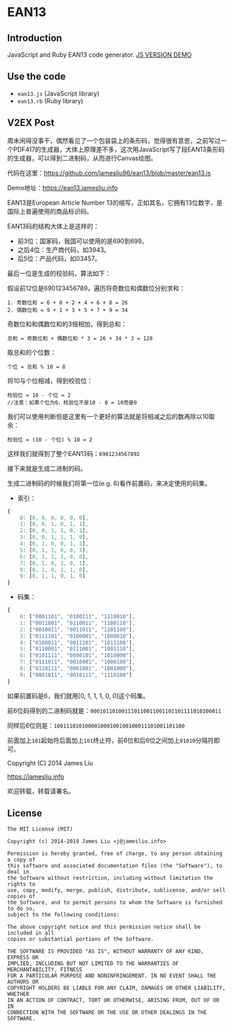 EAN13
======

Introduction
------

JavaScript and Ruby EAN13 code generator. [JS VERSION DEMO](https://ean13.jamesliu.info/)

Use the code
------

- `ean13.js` (JavaScript library)
- `ean13.rb` (Ruby library)

V2EX Post
------

周末闲得没事干，偶然看见了一个包装袋上的条形码，觉得很有意思，之前写过一个PDF417的生成器，大体上原理差不多，这次用JavaScript写了段EAN13条形码的生成器，可以得到二进制码，从而进行Canvas绘图。

代码在这里：https://github.com/jamesliu96/ean13/blob/master/ean13.js

Demo地址：https://ean13.jamesliu.info

EAN13是European Article Number 13的缩写，正如其名，它拥有13位数字，是国际上普遍使用的商品标识码。

EAN13码的结构大体上是这样的：

- 前3位：国家码，我国可以使用的是690到699。
- 之后4位：生产商代码，如3943。
- 后5位：产品代码，如03457。

最后一位是生成的校验码，算法如下：

假设前12位是690123456789，遍历将奇数位和偶数位分别求和：
```
1. 奇数位和 = 6 + 0 + 2 + 4 + 6 + 8 = 26
2. 偶数位和 = 9 + 1 + 3 + 5 + 7 + 9 = 34
```
奇数位和和偶数位和的3倍相加，得到总和：
```
总和 = 奇数位和 + 偶数位和 * 3 = 26 + 34 * 3 = 128
```
取总和的个位数：
```
个位 = 总和 % 10 = 8
```
将10与个位相减，得到校验位：
```
校验位 = 10 - 个位 = 2
//注意：如果个位为0，校验位不是10 - 0 = 10而是0
```
我们可以使用判断但是这里有一个更好的算法就是将相减之后的数再除以10取余：
```
校验位 = (10 - 个位) % 10 = 2
```
这样我们就得到了整个EAN13码：`6901234567892`

接下来就是生成二进制的码。

生成二进制码的时候我们将第一位(e.g. 6)看作前置码，来决定使用的码集。

- 索引：
```JavaScript
{
    0: [0, 0, 0, 0, 0, 0],
    1: [0, 0, 1, 0, 1, 1],
    2: [0, 0, 1, 1, 0, 1],
    3: [0, 0, 1, 1, 1, 0],
    4: [0, 1, 0, 0, 1, 1],
    5: [0, 1, 1, 0, 0, 1],
    6: [0, 1, 1, 1, 0, 0],
    7: [0, 1, 0, 1, 0, 1],
    8: [0, 1, 0, 1, 1, 0],
    9: [0, 1, 1, 0, 1, 0]
}
```
- 码集：
```JavaScript
{
    0: ["0001101", "0100111", "1110010"],
    1: ["0011001", "0110011", "1100110"],
    2: ["0010011", "0011011", "1101100"],
    3: ["0111101", "0100001", "1000010"],
    4: ["0100011", "0011101", "1011100"],
    5: ["0110001", "0111001", "1001110"],
    6: ["0101111", "0000101", "1010000"],
    7: ["0111011", "0010001", "1000100"],
    8: ["0110111", "0001001", "1001000"],
    9: ["0001011", "0010111", "1110100"]
}
```

如果前置码是6，我们就用[0, 1, 1, 1, 0, 0]这个码集。

前6位码得到的二进制码就是：`000101101001110110011001101101111010100011`

同样后6位则是：`100111010100001000100100100011101001101100`

前面加上`101`起始符后面加上`101`终止符，前6位和后6位之间加上`01010`分隔符即可。

Copyright (C) 2014 James Liu

https://jamesliu.info

欢迎转载，转载请署名。

License
------

```
The MIT License (MIT)

Copyright (c) 2014-2019 James Liu <j@jamesliu.info>

Permission is hereby granted, free of charge, to any person obtaining a copy of
this software and associated documentation files (the "Software"), to deal in
the Software without restriction, including without limitation the rights to
use, copy, modify, merge, publish, distribute, sublicense, and/or sell copies of
the Software, and to permit persons to whom the Software is furnished to do so,
subject to the following conditions:

The above copyright notice and this permission notice shall be included in all
copies or substantial portions of the Software.

THE SOFTWARE IS PROVIDED "AS IS", WITHOUT WARRANTY OF ANY KIND, EXPRESS OR
IMPLIED, INCLUDING BUT NOT LIMITED TO THE WARRANTIES OF MERCHANTABILITY, FITNESS
FOR A PARTICULAR PURPOSE AND NONINFRINGEMENT. IN NO EVENT SHALL THE AUTHORS OR
COPYRIGHT HOLDERS BE LIABLE FOR ANY CLAIM, DAMAGES OR OTHER LIABILITY, WHETHER
IN AN ACTION OF CONTRACT, TORT OR OTHERWISE, ARISING FROM, OUT OF OR IN
CONNECTION WITH THE SOFTWARE OR THE USE OR OTHER DEALINGS IN THE SOFTWARE.
```
